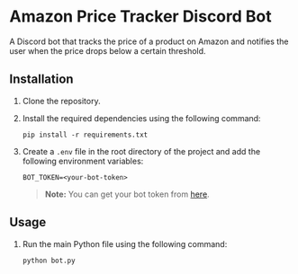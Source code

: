 # Amazon Price Tracker Discord Bot

A Discord bot that tracks the price of a product on Amazon and notifies the user when the price drops below a certain threshold.

## Installation

1. Clone the repository.
2. Install the required dependencies using the following command:

    ```shell
    pip install -r requirements.txt
    ```

3. Create a `.env` file in the root directory of the project and add the following environment variables:

    ```shell
    BOT_TOKEN=<your-bot-token>
    ```

    > **Note:** You can get your bot token from [here](https://discord.com/developers/applications).

## Usage

1. Run the main Python file using the following command:

    ```shell
    python bot.py
    ```
